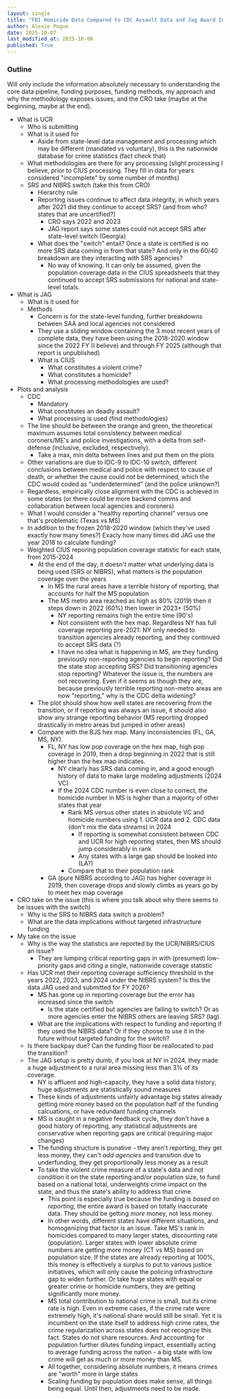 ```yaml
---
layout: single
title: "FBI Homicide Data Compared to CDC Assault Data and Jag Award Implications for Some States"
author: Alexie Pogue
date: 2025-10-07
last_modified_at: 2025-10-08
published: True
---
```


### Outline

Will only include the information absolutely necessary to understanding the core data pipeline, funding purposes, funding methods, my approach and why the methodology exposes issues, and the CRO take (maybe at the beginning, maybe at the end). 

- What is UCR 
    - Who is submitting
    - What is it used for
        - Aside from state-level data management and processing which may be different (mandated vs voluntary), this is the nationwide database for crime statistics (fact check that)
    - What methodologies are there for any processing (slight processing I believe, prior to CIUS processing. They fill in data for years considered "incomplete" by some number of months) 
    - SRS and NIBRS switch (take this from CRO)
        - Hierarchy rule
        - Reporting issues continue to affect data integrity, in which years after 2021 did they continue to accept SRS? (and from who? states that are uncertified?)
            - CRO says 2022 and 2023
            - JAG report says some states could not accept SRS after state-level switch (Georgia)
        - What does the "switch" entail? Once a state is certified is no more SRS data coming in from that state? And only in the 60/40 breakdown are they interacting with SRS agencies? 
            - No way of knowing. It can only be assumed, given the population coverage data in the CIUS spreadsheets that they continued to accept SRS submissions for national and state-level totals. 
- What is JAG
    - What is it used for
    - Methods
        - Concern is for the state-level funding, further breakdowns between SAA and local agencies not considered
        - They use a sliding window containing the 3 most recent years of complete data, they have been using the 2018-2020 window since the 2022 FY (I believe) and through FY 2025 (although that report is unpublished)
        - What is CIUS
            - What constitutes a violent crime? 
            - What constitutes a homicide?
            - What processing methodologies are used? 
- Plots and analysis
    - CDC 
        - Mandatory
        - What constitutes an deadly assault?
        - What processing is used (find methodologies)
    - The line should be between the orange and green, the theoretical maximum assumes total consistency between medical coroners/ME's and police investigations, with a delta from self-defense (inclusive, excluded, respectively). 
        - Take a max, min delta between lines and put them on the plots 
    - Other variations are due to IDC-9 to IDC-10 switch, different conclusions between medical and police with respect to cause of death, or whether the cause could not be determined, which the CDC would coded as "underdetermined" (and the police unknown?)
    - Regardless, empirically close alignment with the CDC is achieved in some states (or there could be more backend comms and collaboration between local agencies and coroners) 
    - What I would consider a "healthy reporting channel" versus one that's problematic (Texas vs MS)
    - In addition to the frozen 2018-2020 window (which they've used exactly how many times?) Exacly how many times did JAG use the year 2018 to calculate funding?
    - Weighted CIUS reporing population coverage statistic for each state, from 2015-2024
        - At the end of the day, it doesn't matter what underlying data is being used (SRS or NIBRS), what matters is the population coverage over the years
            - In MS the rural areas have a terrible history of reporting, that accounts for half the MS population
            - The MS metro area reached as high as 80% (2019) then it steps down in 2022 (60%) then lower in 2023+ (50%)
                - NY reporting remains high the entire time (90's)
                - Not consistent with the hex map. Regardless NY has full coverage reporting pre-2021: NY only needed to transition agencies already reporting, and they continued to accept SRS data (?)
                - I have no idea what is happening in MS, are they funding previously non-reporting agencies to begin reporting? Did the state stop accepting SRS? Did transitioning agencies stop reporting? Whatever the issue is, the numbers are not recovering. Even if it seems as though they are, because previously terrible reporting non-metro areas are now "reporting," why is the CDC delta widening? 
        - The plot should show how well states are recovering from the transition, or if reporting was always an issue, it should also show any strange reporting behavior (MS reporting dropped drastically in metro areas but jumped in other areas)
        - Compare with the BJS hex map. Many inconsistencies (FL, GA, MS, NY). 
            - FL, NY has low pop coverage on the hex map, high pop coverage in 2019, then a drop beginning in 2022 that is still higher than the hex map indicates. 
                - NY clearly has SRS data coming in, and a good enough history of data to make large modeling adjustments (2024 VC)
                - If the 2024 CDC number is even close to correct, the homicide number in MS is higher than a majority of other states that year
                    - Rank MS versus other states in absolute VC and homicide numbers using 1. UCR data and 2. CDC data (don't mix the data streams) in 2024
                        - If reporting is somewhat consistent between CDC and UCR for high reporting states, then MS should jump considerably in rank
                        - Any states with a large gap should be looked into (LA?)
                    - Compare that to their population rank 
            - GA (pure NIBRS according to JAG) has higher coverage in 2019, then coverage drops and slowly climbs as years go by to meet hex map coverage
- CRO take on the issue (this is where you talk about why there seems to be issues with the switch)
    - Why is the SRS to NIBRS data switch a problem? 
    - What are the data implications without targeted infrastructure funding
- My take on the issue
    - Why is the way the statistics are reported by the UCR/NIBRS/CIUS an issue?
        - They are lumping critical reporting gaps in with (presumed) low-priority gaps and citing a single, nationwide coverage statistic
    - Has UCR met their reporting coverage sufficiency threshold in the years 2022, 2023, and 2024 under the NIBRS system? Is this the data JAG used and submitted for FY 2026? 
        - MS has gone up in reporting coverage but the error has increased since the switch
            - Is the state certified but agencies are failing to switch? Or as more agencies enter the NIBRS others are leaving SRS? (lag). 
        - What are the implications with respect to funding and reporting if they used the NIBRS data? Or if they choose to use it in the future without targeted funding for the switch?
    - Is there backpay due? Can the funding floor be reallocated to pad the transition?
    - The JAG setup is pretty dumb, if you look at NY in 2024, they made a huge adjustment to a rural area missing less than 3% of its coverage. 
        - NY is affluent and high-capacity, they have a solid data history, huge adjustments are statistically sound measures
        - These kinds of adjustments unfairly advantage big states already getting more money based on the population half of the funding calcuations, or have redundant funding channels
        - MS is caught in a negative feedback cycle, they don't have a good history of reporting, any statistical adjustments are conservative when reporting gaps are critical (requiring major changes)
        - The funding structure is punative - they aren't reporting, they get less money, they can't *add agencies* and transition due to underfunding, they get proportionally less money as a result
        - To take the violent crime measure of a state's data and not condition it on the state reporting and/or population size, to fund based on a national total, underweights crime impact on the state, and thus the state's ability to address that crime. 
            - This point is especially true because the funding is *based on reporting*, the entire award is based on totally inaccurate data. They should be getting *more* money, not less money. 
            - In other words, different states have different situations, and homogenizing that factor is an issue. Take MS's rank in homicides compared to many larger states, discounting rate (population). Larger states with lower absolute crime numbers are getting more money (CT vs MS) based on population size. If the states are already reporting at 100%, this money is effectively a surplus to put to various justice initiatives, which will only cause the policing infrastructure gap to widen further. Or take huge states with equal or greater crime or homicide numbers, they are getting significantly more money. 
            - MS total contribution to national crime is small, but its crime rate is high. Even in extreme cases, if the crime rate were extremely high, it's national share would still be small. Yet it is incumbent on the state itself to address high crime rates, the crime regularization across states does not recognize this fact. States do not share resources. And accounting for population further dilutes funding impact, essentially acting to average funding across the nation - a big state with low crime will get as much or more money than MS. 
            - All together, considering absolute numbers, it means crimes are "worth" more in large states
            - Scaling funding by population does make sense, all things being equal. Until then, adjustments need to be made. 
